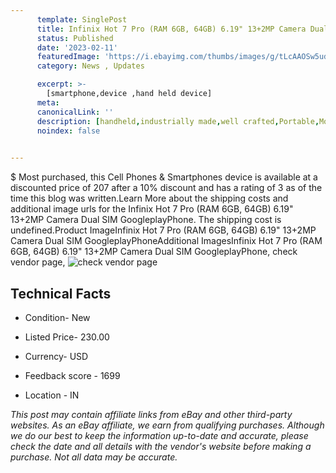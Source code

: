 ```yaml
---
      template: SinglePost
      title: Infinix Hot 7 Pro (RAM 6GB, 64GB) 6.19" 13+2MP Camera Dual SIM GoogleplayPhone
      status: Published
      date: '2023-02-11'
      featuredImage: 'https://i.ebayimg.com/thumbs/images/g/tLcAAOSw5udf3IF9/s-l225.jpg'
      category: News , Updates

      excerpt: >-
        [smartphone,device ,hand held device]
      meta:
      canonicalLink: ''
      description: [handheld,industrially made,well crafted,Portable,Mobile,Compact,Convenient,Lightweight,Maneuverable,Man-portable,Miniature,Carriable,Hand-held,Light,Holdable,Transportable,Mobile device,Pocket-sized,On-the-go,Wireless,Cordless,Compact size,Convenient size, smartphone,device ,hand held device]
      noindex: false

        
---
```

$
    Most purchased, this Cell Phones & Smartphones device is available at a discounted price of 207 after a 10% discount and has a rating of 3 as of the time this blog was written.Learn More about the shipping costs and additional image urls for the Infinix Hot 7 Pro (RAM 6GB, 64GB) 6.19" 13+2MP Camera Dual SIM GoogleplayPhone. The shipping cost is undefined.Product ImageInfinix Hot 7 Pro (RAM 6GB, 64GB) 6.19" 13+2MP Camera Dual SIM GoogleplayPhoneAdditional ImagesInfinix Hot 7 Pro (RAM 6GB, 64GB) 6.19" 13+2MP Camera Dual SIM GoogleplayPhone, check vendor page, ![check vendor page](https://origin-galleryplus.ebayimg.com/ws/web/174563646822_2_0_1/225x225.jpg,https://origin-galleryplus.ebayimg.com/ws/web/174563646822_3_0_1/225x225.jpg,https://origin-galleryplus.ebayimg.com/ws/web/174563646822_4_0_1/225x225.jpg,https://origin-galleryplus.ebayimg.com/ws/web/174563646822_5_0_1/225x225.jpg,https://origin-galleryplus.ebayimg.com/ws/web/174563646822_6_0_1/225x225.jpg,https://origin-galleryplus.ebayimg.com/ws/web/174563646822_7_0_1/225x225.jpg,https://origin-galleryplus.ebayimg.com/ws/web/174563646822_8_0_1/225x225.jpg,https://origin-galleryplus.ebayimg.com/ws/web/174563646822_9_0_1/225x225.jpg,https://origin-galleryplus.ebayimg.com/ws/web/174563646822_10_0_1/225x225.jpg,https://origin-galleryplus.ebayimg.com/ws/web/174563646822_11_0_1/225x225.jpg,https://origin-galleryplus.ebayimg.com/ws/web/174563646822_12_0_1/225x225.jpg)
    
    

 ## Technical Facts 



     
      

 - Condition- New 


      

 - Listed Price- 230.00 


      

 - Currency- USD 


      

 - Feedback score - 1699 


      

 - Location - IN 


      
      

 *_This post may contain affiliate links from eBay and other third-party websites. As an eBay affiliate, we earn from qualifying purchases. Although we do our best to keep the information up-to-date and accurate, please check the date and all details with the vendor's website before making a purchase. Not all data may be accurate._*



    
    
    
    
    